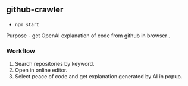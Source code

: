 ## github-crawler

* `npm start`

Purpose - get OpenAI explanation of code from github in browser .

### Workflow
1. Search repositories by keyword.
2. Open in online editor.
3. Select peace of code and get explanation generated by AI in popup.
